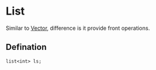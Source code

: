 # List
Similar to [Vector](Vector.md), difference is it provide front operations.  

## Defination
`list<int> ls;`

